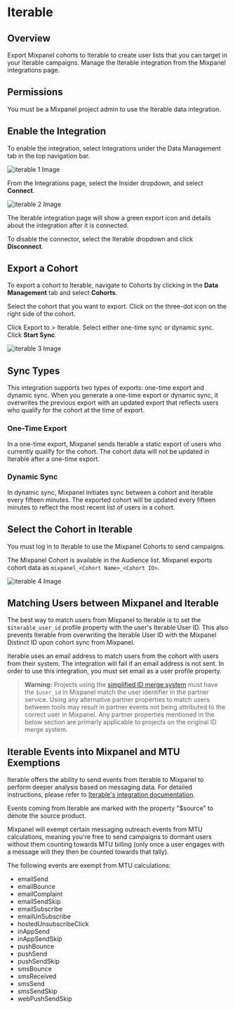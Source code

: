 # Iterable


## Overview

Export Mixpanel cohorts to Iterable to create user lists that you can target in your Iterable campaigns. Manage the Iterable integration from the Mixpanel integrations page.

## Permissions

You must be a Mixpanel project admin to use the Iterable data integration.

## Enable the Integration

To enable the integration, select Integrations under the Data Management tab in the top navigation bar.

![iterable 1 Image](/iterable1.png)

From the Integrations page, select the Insider dropdown, and select **Connect**.

![iterable 2 Image](/iterable2.png)

The Iterable integration page will show a green export icon and details about the integration after it is connected.

To disable the connector, select the Iterable dropdown and click **Disconnect**.

## Export a Cohort

To export a cohort to Iterable, navigate to Cohorts by clicking in the **Data Management** tab and select **Cohorts**.

Select the cohort that you want to export. Click on the three-dot icon on the right side of the cohort.

Click Export to > Iterable. Select either one-time sync or dynamic sync. Click **Start Sync**.

![iterable 3 Image](/iterable3.png)

## Sync Types

This integration supports two types of exports: one-time export and dynamic sync. When you generate a one-time export or dynamic sync, it overwrites the previous export with an updated export that reflects users who qualify for the cohort at the time of export.

### One-Time Export
In a one-time export, Mixpanel sends Iterable a static export of users who currently qualify for the cohort. The cohort data will not be updated in Iterable after a one-time export.

### Dynamic Sync
In dynamic sync, Mixpanel initiates sync between a cohort and Iterable every fifteen minutes. The exported cohort will be updated every fifteen minutes to reflect the most recent list of users in a cohort.

## Select the Cohort in Iterable

You must log in to Iterable to use the Mixpanel Cohorts to send campaigns.

The Mixpanel Cohort is available in the Audience list. Mixpanel exports cohort data as `mixpanel_<Cohort Name>_<Cohort ID>`.

![iterable 4 Image](/Iterable4.png)

## Matching Users between Mixpanel and Iterable

The best way to match users from Mixpanel to Iterable is to set the `$iterable_user_id` profile property with the user's Iterable User ID. This also prevents Iterable from overwriting the Iterable User ID with the Mixpanel Distinct ID upon cohort sync from Mixpanel.

Iterable uses an email address to match users from the cohort with users from their system. The integration will fail if an email address is not sent. In order to use this integration, you must set email as a user profile property.

> **Warning:** Projects using the [simplified ID merge system](/docs/tracking-methods/id-management/identifying-users#simplified-vs-original-id-merge) must have the `$user_id` in Mixpanel match the user identifier in the partner service. Using any alternative partner properties to match users between tools may result in partner events not being attributed to the correct user in Mixpanel. Any partner properties mentioned in the below section are primarly applicable to projects on the original ID merge system.

## Iterable Events into Mixpanel and MTU Exemptions

Iterable offers the ability to send events from Iterable to Mixpanel to perform deeper analysis based on messaging data. For detailed instructions, please refer to [Iterable's integration documentation](https://support.iterable.com/hc/en-us/articles/208013936-System-Webhooks-).

Events coming from Iterable are marked with the property "$source" to denote the source product.

Mixpanel will exempt certain messaging outreach events from MTU calculations, meaning you're free to send campaigns to dormant users without them counting towards MTU billing (only once a user engages with a message will they then be counted towards that tally).

The following events are exempt from MTU calculations:

- emailSend
- emailBounce
- emailComplaint
- emailSendSkip
- emailSubscribe
- emailUnSubscribe
- hostedUnsubscribeClick
- inAppSend
- inAppSendSkip
- pushBounce
- pushSend
- pushSendSkip
- smsBounce
- smsReceived
- smsSend
- smsSendSkip
- webPushSendSkip


